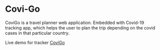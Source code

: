 # Covi-Go
 CoviGo is a travel planner web application.
 Embedded with Covid-19 tracking app, which helps the user to plan the trip depending on the covid cases in that particular country.

<p>Live demo for tracker <a href="https://covi-go.web.app/"> CoviGo</a> </p>
